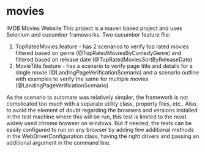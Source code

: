 # movies
IMDB Movies Website
This project is a maven based project and uses Selenium and cucumber frameworks. Two cucumber feature file:
 1) TopRatedMovies.feature - has 2 scenarios to verify top rated movies filtered based on genre (@TopRatedMoviesByComedyGenre) and filtered based on release date (@TopRatedMoviesSortByReleaseDate)
 2) MovieTitle.feature -  has a scenario to verify page title and details for a single movie (@LandingPageVerificationScenario) and a scenario outline with examples to verify the same for multiple movies (@LandingPageVerificationScenario)
  
 As the scenario to automate was relatively simpler, the framework is not complicated too much with a separate utility class, property files, etc.. 
 Also, to avoid the element of doubt regarding the browsers and versions installed in the test machine where this will be run, this test is limited to the most widely used chrome browser on windows. But if needed, the tests can be easily configured to run on any browser by adding few additional methods in the WebDriverConfiguration class, having the right drivers and passing an additional argument in the command line.
